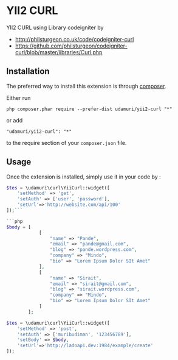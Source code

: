 YII2 CURL
=========
YII2 CURL using Library codeigniter by
- http://philsturgeon.co.uk/code/codeigniter-curl
- https://github.com/philsturgeon/codeigniter-curl/blob/master/libraries/Curl.php

Installation
------------

The preferred way to install this extension is through [composer](http://getcomposer.org/download/).

Either run

```
php composer.phar require --prefer-dist udamuri/yii2-curl "*"
```

or add

```
"udamuri/yii2-curl": "*"
```

to the require section of your `composer.json` file.


Usage
-----

Once the extension is installed, simply use it in your code by  :

```php
$tes = \udamuri\curl\YiiCurl::widget([
    'setMethod' => 'get',
    'setAuth' => ['user', 'password'],
    'setUrl'=>'http://website.com/api/100'
]);```

```php
$body = [
            [
                "name" => "Pande",
                "email" => "pande@gmail.com",
                "blog" => "pande.wordpress.com",
                "company" => "Mindo",
                "bio" => "Lorem Ipsum Dolor SIt Amet"
            ],
            [
                "name" => "Sirait",
                "email" => "sirait@gmail.com",
                "blog" => "sirait.wordpress.com",
                "company" => "Mindo",
                "bio" => "Lorem Ipsum Dolor SIt Amet"
            ]
        ];

$tes = \udamuri\curl\YiiCurl::widget([
    'setMethod' => 'post',
    'setAuth' => ['muribudiman', '123456789'],
    'setBody' => $body,
    'setUrl'=>'http://ladoapi.dev:1984/example/create'
]);
```